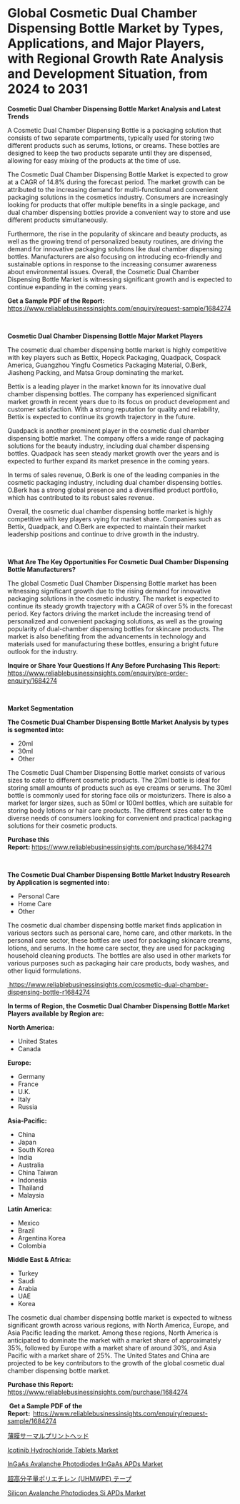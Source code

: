 <p><h1>Global Cosmetic Dual Chamber Dispensing Bottle Market by Types, Applications, and Major Players, with Regional Growth Rate Analysis and Development Situation, from 2024 to 2031</h1></p><p><strong>Cosmetic Dual Chamber Dispensing Bottle Market Analysis and Latest Trends</strong></p>
<p><p>A Cosmetic Dual Chamber Dispensing Bottle is a packaging solution that consists of two separate compartments, typically used for storing two different products such as serums, lotions, or creams. These bottles are designed to keep the two products separate until they are dispensed, allowing for easy mixing of the products at the time of use.</p><p>The Cosmetic Dual Chamber Dispensing Bottle Market is expected to grow at a CAGR of 14.8% during the forecast period. The market growth can be attributed to the increasing demand for multi-functional and convenient packaging solutions in the cosmetics industry. Consumers are increasingly looking for products that offer multiple benefits in a single package, and dual chamber dispensing bottles provide a convenient way to store and use different products simultaneously.</p><p>Furthermore, the rise in the popularity of skincare and beauty products, as well as the growing trend of personalized beauty routines, are driving the demand for innovative packaging solutions like dual chamber dispensing bottles. Manufacturers are also focusing on introducing eco-friendly and sustainable options in response to the increasing consumer awareness about environmental issues. Overall, the Cosmetic Dual Chamber Dispensing Bottle Market is witnessing significant growth and is expected to continue expanding in the coming years.</p></p>
<p><strong>Get a Sample PDF of the Report:&nbsp;</strong> <a href="https://www.reliablebusinessinsights.com/enquiry/request-sample/1684274">https://www.reliablebusinessinsights.com/enquiry/request-sample/1684274</a></p>
<p>&nbsp;</p>
<p><strong>Cosmetic Dual Chamber Dispensing Bottle Major Market Players</strong></p>
<p><p>The cosmetic dual chamber dispensing bottle market is highly competitive with key players such as Bettix, Hopeck Packaging, Quadpack, Cospack America, Guangzhou Yingfu Cosmetics Packaging Material, O.Berk, Jiasheng Packing, and Matsa Group dominating the market.</p><p>Bettix is a leading player in the market known for its innovative dual chamber dispensing bottles. The company has experienced significant market growth in recent years due to its focus on product development and customer satisfaction. With a strong reputation for quality and reliability, Bettix is expected to continue its growth trajectory in the future.</p><p>Quadpack is another prominent player in the cosmetic dual chamber dispensing bottle market. The company offers a wide range of packaging solutions for the beauty industry, including dual chamber dispensing bottles. Quadpack has seen steady market growth over the years and is expected to further expand its market presence in the coming years.</p><p>In terms of sales revenue, O.Berk is one of the leading companies in the cosmetic packaging industry, including dual chamber dispensing bottles. O.Berk has a strong global presence and a diversified product portfolio, which has contributed to its robust sales revenue.</p><p>Overall, the cosmetic dual chamber dispensing bottle market is highly competitive with key players vying for market share. Companies such as Bettix, Quadpack, and O.Berk are expected to maintain their market leadership positions and continue to drive growth in the industry.</p></p>
<p>&nbsp;</p>
<p><strong>What Are The Key Opportunities For Cosmetic Dual Chamber Dispensing Bottle Manufacturers?</strong></p>
<p><p>The global Cosmetic Dual Chamber Dispensing Bottle market has been witnessing significant growth due to the rising demand for innovative packaging solutions in the cosmetic industry. The market is expected to continue its steady growth trajectory with a CAGR of over 5% in the forecast period. Key factors driving the market include the increasing trend of personalized and convenient packaging solutions, as well as the growing popularity of dual-chamber dispensing bottles for skincare products. The market is also benefiting from the advancements in technology and materials used for manufacturing these bottles, ensuring a bright future outlook for the industry.</p></p>
<p><strong>Inquire or Share Your Questions If Any Before Purchasing This Report:</strong> <a href="https://www.reliablebusinessinsights.com/enquiry/pre-order-enquiry/1684274">https://www.reliablebusinessinsights.com/enquiry/pre-order-enquiry/1684274</a></p>
<p>&nbsp;</p>
<p><strong>Market Segmentation</strong></p>
<p><strong>The Cosmetic Dual Chamber Dispensing Bottle Market Analysis by types is segmented into:</strong></p>
<p><ul><li>20ml</li><li>30ml</li><li>Other</li></ul></p>
<p><p>The Cosmetic Dual Chamber Dispensing Bottle market consists of various sizes to cater to different cosmetic products. The 20ml bottle is ideal for storing small amounts of products such as eye creams or serums. The 30ml bottle is commonly used for storing face oils or moisturizers. There is also a market for larger sizes, such as 50ml or 100ml bottles, which are suitable for storing body lotions or hair care products. The different sizes cater to the diverse needs of consumers looking for convenient and practical packaging solutions for their cosmetic products.</p></p>
<p><strong>Purchase this Report:&nbsp;</strong><a href="https://www.reliablebusinessinsights.com/purchase/1684274">https://www.reliablebusinessinsights.com/purchase/1684274</a></p>
<p>&nbsp;</p>
<p><strong>The Cosmetic Dual Chamber Dispensing Bottle Market Industry Research by Application is segmented into:</strong></p>
<p><ul><li>Personal Care</li><li>Home Care</li><li>Other</li></ul></p>
<p><p>The cosmetic dual chamber dispensing bottle market finds application in various sectors such as personal care, home care, and other markets. In the personal care sector, these bottles are used for packaging skincare creams, lotions, and serums. In the home care sector, they are used for packaging household cleaning products. The bottles are also used in other markets for various purposes such as packaging hair care products, body washes, and other liquid formulations.</p></p>
<p><a href="https://www.reliablebusinessinsights.com/cosmetic-dual-chamber-dispensing-bottle-r1684274">&nbsp;https://www.reliablebusinessinsights.com/cosmetic-dual-chamber-dispensing-bottle-r1684274</a></p>
<p><strong>In terms of Region, the Cosmetic Dual Chamber Dispensing Bottle Market Players available by Region are:</strong></p>
<p>
    <p> <strong> North America: </strong>
        <ul>
            <li>United States</li>
            <li>Canada</li>
        </ul>
        </p> 
    <p> <strong> Europe: </strong>
        <ul>
            <li>Germany</li>
            <li>France</li>
            <li>U.K.</li>
            <li>Italy</li>
            <li>Russia</li>
        </ul>
        </p> 
    <p> <strong> Asia-Pacific: </strong>
        <ul>
            <li>China</li>
            <li>Japan</li>
            <li>South Korea</li>
            <li>India</li>
            <li>Australia</li>
            <li>China Taiwan</li>
            <li>Indonesia</li>
            <li>Thailand</li>
            <li>Malaysia</li>
        </ul>
        </p> 
    <p> <strong> Latin America: </strong>
        <ul>
            <li>Mexico</li>
            <li>Brazil</li>
            <li>Argentina Korea</li>
            <li>Colombia</li>
        </ul>
        </p> 
    <p> <strong> Middle East & Africa: </strong>
        <ul>
            <li>Turkey</li>
            <li>Saudi</li>
            <li>Arabia</li>
            <li>UAE</li>
            <li>Korea</li>
        </ul>
    </p>
    </p>
<p><p>The cosmetic dual chamber dispensing bottle market is expected to witness significant growth across various regions, with North America, Europe, and Asia Pacific leading the market. Among these regions, North America is anticipated to dominate the market with a market share of approximately 35%, followed by Europe with a market share of around 30%, and Asia Pacific with a market share of 25%. The United States and China are projected to be key contributors to the growth of the global cosmetic dual chamber dispensing bottle market.</p></p>
<p><strong>Purchase this Report: </strong><a href="https://www.reliablebusinessinsights.com/purchase/1684274">https://www.reliablebusinessinsights.com/purchase/1684274</a></p>
<p>&nbsp;<strong>Get a Sample PDF of the Report:&nbsp;&nbsp;</strong><a href="https://www.reliablebusinessinsights.com/enquiry/request-sample/1684274">https://www.reliablebusinessinsights.com/enquiry/request-sample/1684274</a></p>
<p><strong></strong></p>
<p><p><a href="https://github.com/EstelWisozk1/Market-Research-Report-List-2/blob/main/9479833109666.md">薄膜サーマルプリントヘッド</a></p><p><a href="https://github.com/fiixsa/Market-Research-Report-List-3/blob/main/icotinib-hydrochloride-tablets-market.md">Icotinib Hydrochloride Tablets Market</a></p><p><a href="https://issuu.com/reportprime-2/docs/ingaas-avalanche-photodiodes-ingaas-apds-market-si">InGaAs Avalanche Photodiodes InGaAs APDs Market</a></p><p><a href="https://github.com/xemfu2379520/Market-Research-Report-List-2/blob/main/5333362109682.md">超高分子量ポリエチレン (UHMWPE) テープ</a></p><p><a href="https://issuu.com/reportprime-2/docs/silicon-avalanche-photodiodes-si-apds-market-size-">Silicon Avalanche Photodiodes Si APDs Market</a></p></p>